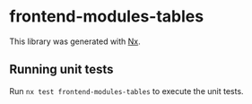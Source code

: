 # frontend-modules-tables

This library was generated with [Nx](https://nx.dev).

## Running unit tests

Run `nx test frontend-modules-tables` to execute the unit tests.

